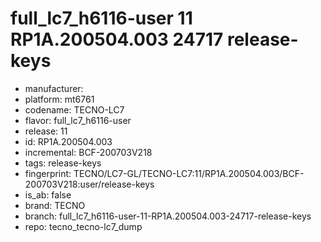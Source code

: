 # full_lc7_h6116-user 11 RP1A.200504.003 24717 release-keys
- manufacturer: 
- platform: mt6761
- codename: TECNO-LC7
- flavor: full_lc7_h6116-user
- release: 11
- id: RP1A.200504.003
- incremental: BCF-200703V218
- tags: release-keys
- fingerprint: TECNO/LC7-GL/TECNO-LC7:11/RP1A.200504.003/BCF-200703V218:user/release-keys
- is_ab: false
- brand: TECNO
- branch: full_lc7_h6116-user-11-RP1A.200504.003-24717-release-keys
- repo: tecno_tecno-lc7_dump

